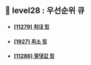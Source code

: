 ## 🔮 level28 : 우선순위 큐
- #### [[11279] 최대 힙](https://www.acmicpc.net/problem/11279)
- #### [[1927] 최소 힙](https://www.acmicpc.net/problem/1927)
- #### [[11286] 절댓값 힙](https://www.acmicpc.net/problem/11286)